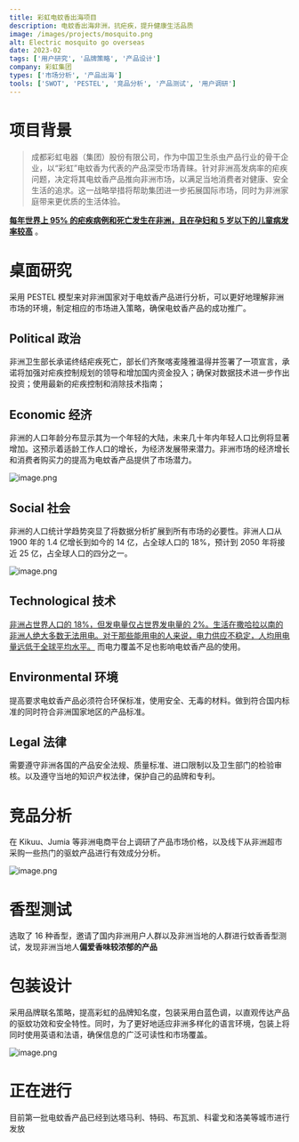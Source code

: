 ```yaml
---
title: 彩虹电蚊香出海项目
description: 电蚊香出海非洲，抗疟疾，提升健康生活品质
image: /images/projects/mosquito.png
alt: Electric mosquito go overseas
date: 2023-02
tags: ['用户研究', '品牌策略', '产品设计']
company: 彩虹集团
types: ['市场分析', '产品出海']
tools: ['SWOT', 'PESTEL', '竞品分析', '产品测试', '用户调研']
---
```


# 项目背景

> 成都彩虹电器（集团）股份有限公司，作为中国卫生杀虫产品行业的骨干企业，以“彩虹”电蚊香为代表的产品深受市场青睐。针对非洲高发病率的疟疾问题，决定将其电蚊香产品推向非洲市场，以满足当地消费者对健康、安全生活的追求。这一战略举措将帮助集团进一步拓展国际市场，同时为非洲家庭带来更优质的生活体验。

**[每年世界上 95% 的疟疾病例和死亡发生在非洲，且在孕妇和 5 岁以下的儿童病发率较高](https://www.who.int/zh/campaigns/world-malaria-day/2024)** 。

# 桌面研究

采用 PESTEL 模型来对非洲国家对于电蚊香产品进行分析，可以更好地理解非洲市场的环境，制定相应的市场进入策略，确保电蚊香产品的成功推广。

## Political 政治

非洲卫生部长承诺终结疟疾死亡，部长们齐聚喀麦隆雅温得并签署了一项宣言，承诺将加强对疟疾控制规划的领导和增加国内资金投入；确保对数据技术进一步作出投资；使用最新的疟疾控制和消除技术指南；

## Economic 经济

非洲的人口年龄分布显示其为一个年轻的大陆，未来几十年内年轻人口比例将显著增加。这预示着适龄工作人口的增长，为经济发展带来潜力。非洲市场的经济增长和消费者购买力的提高为电蚊香产品提供了市场潜力。

![image.png](/images/projects/african_population.png)

## Social 社会

非洲的人口统计学趋势突显了将数据分析扩展到所有市场的必要性。非洲人口从 1900 年的 1.4 亿增长到如今的 14 亿，占全球人口的 18%，预计到 2050 年将接近 25 亿，占全球人口的四分之一。

![image.png](/images/projects/population_growth.png)

## Technological 技术

[非洲占世界人口的 18%，但发电量仅占世界发电量的 2%。生活在撒哈拉以南的非洲人绝大多数无法用电。对于那些能用电的人来说，电力供应不稳定，人均用电量远低于全球平均水平。](https://ember-energy.org/countries-and-regions/africa/) 而电力覆盖不足也影响电蚊香产品的使用。

## Environmental 环境

提高要求电蚊香产品必须符合环保标准，使用安全、无毒的材料。做到符合国内标准的同时符合非洲国家地区的产品标准。

## Legal 法律

需要遵守非洲各国的产品安全法规、质量标准、进口限制以及卫生部门的检验审核。以及遵守当地的知识产权法律，保护自己的品牌和专利。

# 竞品分析

在 Kikuu、Jumia 等非洲电商平台上调研了产品市场价格，以及线下从非洲超市采购一些热门的驱蚊产品进行有效成分分析。

![image.png](/images/projects/mosquito_competing_products.png)

# 香型测试

选取了 16 种香型，邀请了国内非洲用户人群以及非洲当地的人群进行蚊香香型测试，发现非洲当地人**偏爱香味较浓郁的产品**

# 包装设计

采用品牌联名策略，提高彩虹的品牌知名度，包装采用白蓝色调，以直观传达产品的驱蚊功效和安全特性。同时，为了更好地适应非洲多样化的语言环境，包装上将同时使用英语和法语，确保信息的广泛可读性和市场覆盖。

![image.png](/images/projects/mosquito_packaging_design.png)

# 正在进行

目前第一批电蚊香产品已经到达塔马利、特码、布瓦凯、科霍戈和洛美等城市进行发放
